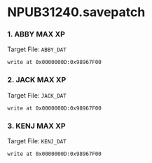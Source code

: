 # NPUB31240.savepatch

### 1. ABBY MAX XP

Target File: `ABBY_DAT`

```
write at 0x0000000D:0x98967F00
```

### 2. JACK MAX XP

Target File: `JACK_DAT`

```
write at 0x0000000D:0x98967F00
```

### 3. KENJ MAX XP

Target File: `KENJ_DAT`

```
write at 0x0000000D:0x98967F00
```

